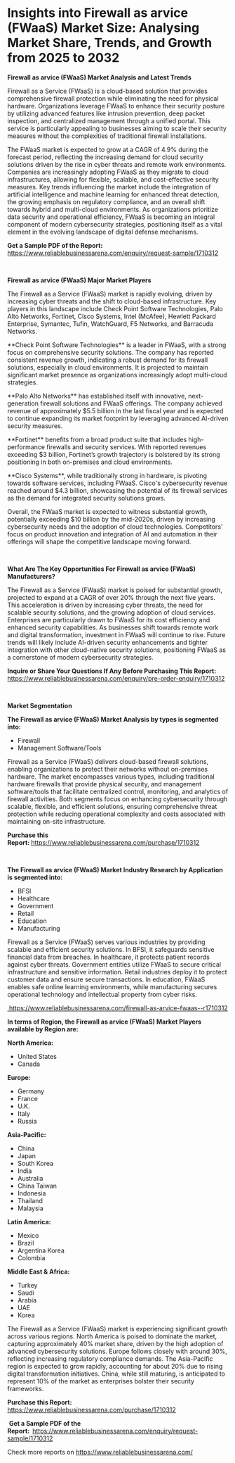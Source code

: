 <p><h1>Insights into Firewall as arvice (FWaaS) Market Size: Analysing Market Share, Trends, and Growth from 2025 to 2032</h1></p><p><strong>Firewall as arvice (FWaaS) Market Analysis and Latest Trends</strong></p>
<p><p>Firewall as a Service (FWaaS) is a cloud-based solution that provides comprehensive firewall protection while eliminating the need for physical hardware. Organizations leverage FWaaS to enhance their security posture by utilizing advanced features like intrusion prevention, deep packet inspection, and centralized management through a unified portal. This service is particularly appealing to businesses aiming to scale their security measures without the complexities of traditional firewall installations.</p><p>The FWaaS market is expected to grow at a CAGR of 4.9% during the forecast period, reflecting the increasing demand for cloud security solutions driven by the rise in cyber threats and remote work environments. Companies are increasingly adopting FWaaS as they migrate to cloud infrastructures, allowing for flexible, scalable, and cost-effective security measures. Key trends influencing the market include the integration of artificial intelligence and machine learning for enhanced threat detection, the growing emphasis on regulatory compliance, and an overall shift towards hybrid and multi-cloud environments. As organizations prioritize data security and operational efficiency, FWaaS is becoming an integral component of modern cybersecurity strategies, positioning itself as a vital element in the evolving landscape of digital defense mechanisms.</p></p>
<p><strong>Get a Sample PDF of the Report:&nbsp;</strong> <a href="https://www.reliablebusinessarena.com/enquiry/request-sample/1710312?utm_campaign=2635&utm_medium=2&utm_source=Github&utm_content=ia&utm_term=27032025&utm_id=firewall-as-arvice-fwaas">https://www.reliablebusinessarena.com/enquiry/request-sample/1710312</a></p>
<p>&nbsp;</p>
<p><strong>Firewall as arvice (FWaaS) Major Market Players</strong></p>
<p><p>The Firewall as a Service (FWaaS) market is rapidly evolving, driven by increasing cyber threats and the shift to cloud-based infrastructure. Key players in this landscape include Check Point Software Technologies, Palo Alto Networks, Fortinet, Cisco Systems, Intel (McAfee), Hewlett Packard Enterprise, Symantec, Tufin, WatchGuard, F5 Networks, and Barracuda Networks.</p><p>**Check Point Software Technologies** is a leader in FWaaS, with a strong focus on comprehensive security solutions. The company has reported consistent revenue growth, indicating a robust demand for its firewall solutions, especially in cloud environments. It is projected to maintain significant market presence as organizations increasingly adopt multi-cloud strategies.</p><p>**Palo Alto Networks** has established itself with innovative, next-generation firewall solutions and FWaaS offerings. The company achieved revenue of approximately $5.5 billion in the last fiscal year and is expected to continue expanding its market footprint by leveraging advanced AI-driven security measures.</p><p>**Fortinet** benefits from a broad product suite that includes high-performance firewalls and security services. With reported revenues exceeding $3 billion, Fortinet’s growth trajectory is bolstered by its strong positioning in both on-premises and cloud environments.</p><p>**Cisco Systems**, while traditionally strong in hardware, is pivoting towards software services, including FWaaS. Cisco's cybersecurity revenue reached around $4.3 billion, showcasing the potential of its firewall services as the demand for integrated security solutions grows.</p><p>Overall, the FWaaS market is expected to witness substantial growth, potentially exceeding $10 billion by the mid-2020s, driven by increasing cybersecurity needs and the adoption of cloud technologies. Competitors' focus on product innovation and integration of AI and automation in their offerings will shape the competitive landscape moving forward.</p></p>
<p>&nbsp;</p>
<p><strong>What Are The Key Opportunities For Firewall as arvice (FWaaS) Manufacturers?</strong></p>
<p><p>The Firewall as a Service (FWaaS) market is poised for substantial growth, projected to expand at a CAGR of over 20% through the next five years. This acceleration is driven by increasing cyber threats, the need for scalable security solutions, and the growing adoption of cloud services. Enterprises are particularly drawn to FWaaS for its cost efficiency and enhanced security capabilities. As businesses shift towards remote work and digital transformation, investment in FWaaS will continue to rise. Future trends will likely include AI-driven security enhancements and tighter integration with other cloud-native security solutions, positioning FWaaS as a cornerstone of modern cybersecurity strategies.</p></p>
<p><strong>Inquire or Share Your Questions If Any Before Purchasing This Report:</strong> <a href="https://www.reliablebusinessarena.com/enquiry/pre-order-enquiry/1710312?utm_campaign=2635&utm_medium=2&utm_source=Github&utm_content=ia&utm_term=27032025&utm_id=firewall-as-arvice-fwaas">https://www.reliablebusinessarena.com/enquiry/pre-order-enquiry/1710312</a></p>
<p>&nbsp;</p>
<p><strong>Market Segmentation</strong></p>
<p><strong>The Firewall as arvice (FWaaS) Market Analysis by types is segmented into:</strong></p>
<p><ul><li>Firewall</li><li>Management Software/Tools</li></ul></p>
<p><p>Firewall as a Service (FWaaS) delivers cloud-based firewall solutions, enabling organizations to protect their networks without on-premises hardware. The market encompasses various types, including traditional hardware firewalls that provide physical security, and management software/tools that facilitate centralized control, monitoring, and analytics of firewall activities. Both segments focus on enhancing cybersecurity through scalable, flexible, and efficient solutions, ensuring comprehensive threat protection while reducing operational complexity and costs associated with maintaining on-site infrastructure.</p></p>
<p><strong>Purchase this Report:&nbsp;</strong><a href="https://www.reliablebusinessarena.com/purchase/1710312?utm_campaign=2635&utm_medium=2&utm_source=Github&utm_content=ia&utm_term=27032025&utm_id=firewall-as-arvice-fwaas">https://www.reliablebusinessarena.com/purchase/1710312</a></p>
<p>&nbsp;</p>
<p><strong>The Firewall as arvice (FWaaS) Market Industry Research by Application is segmented into:</strong></p>
<p><ul><li>BFSI</li><li>Healthcare</li><li>Government</li><li>Retail</li><li>Education</li><li>Manufacturing</li></ul></p>
<p><p>Firewall as a Service (FWaaS) serves various industries by providing scalable and efficient security solutions. In BFSI, it safeguards sensitive financial data from breaches. In healthcare, it protects patient records against cyber threats. Government entities utilize FWaaS to secure critical infrastructure and sensitive information. Retail industries deploy it to protect customer data and ensure secure transactions. In education, FWaaS enables safe online learning environments, while manufacturing secures operational technology and intellectual property from cyber risks.</p></p>
<p><a href="https://www.reliablebusinessarena.com/firewall-as-arvice-fwaas--r1710312?utm_campaign=2635&utm_medium=2&utm_source=Github&utm_content=ia&utm_term=27032025&utm_id=firewall-as-arvice-fwaas">&nbsp;https://www.reliablebusinessarena.com/firewall-as-arvice-fwaas--r1710312</a></p>
<p><strong>In terms of Region, the Firewall as arvice (FWaaS) Market Players available by Region are:</strong></p>
<p>
    <p> <strong> North America: </strong>
        <ul>
            <li>United States</li>
            <li>Canada</li>
        </ul>
        </p> 
    <p> <strong> Europe: </strong>
        <ul>
            <li>Germany</li>
            <li>France</li>
            <li>U.K.</li>
            <li>Italy</li>
            <li>Russia</li>
        </ul>
        </p> 
    <p> <strong> Asia-Pacific: </strong>
        <ul>
            <li>China</li>
            <li>Japan</li>
            <li>South Korea</li>
            <li>India</li>
            <li>Australia</li>
            <li>China Taiwan</li>
            <li>Indonesia</li>
            <li>Thailand</li>
            <li>Malaysia</li>
        </ul>
        </p> 
    <p> <strong> Latin America: </strong>
        <ul>
            <li>Mexico</li>
            <li>Brazil</li>
            <li>Argentina Korea</li>
            <li>Colombia</li>
        </ul>
        </p> 
    <p> <strong> Middle East & Africa: </strong>
        <ul>
            <li>Turkey</li>
            <li>Saudi</li>
            <li>Arabia</li>
            <li>UAE</li>
            <li>Korea</li>
        </ul>
    </p>
    </p>
<p><p>The Firewall as a Service (FWaaS) market is experiencing significant growth across various regions. North America is poised to dominate the market, capturing approximately 40% market share, driven by the high adoption of advanced cybersecurity solutions. Europe follows closely with around 30%, reflecting increasing regulatory compliance demands. The Asia-Pacific region is expected to grow rapidly, accounting for about 20% due to rising digital transformation initiatives. China, while still maturing, is anticipated to represent 10% of the market as enterprises bolster their security frameworks.</p></p>
<p><strong>Purchase this Report: </strong><a href="https://www.reliablebusinessarena.com/purchase/1710312?utm_campaign=2635&utm_medium=2&utm_source=Github&utm_content=ia&utm_term=27032025&utm_id=firewall-as-arvice-fwaas">https://www.reliablebusinessarena.com/purchase/1710312</a></p>
<p>&nbsp;<strong>Get a Sample PDF of the Report:&nbsp;&nbsp;</strong><a href="https://www.reliablebusinessarena.com/enquiry/request-sample/1710312?utm_campaign=2635&utm_medium=2&utm_source=Github&utm_content=ia&utm_term=27032025&utm_id=firewall-as-arvice-fwaas">https://www.reliablebusinessarena.com/enquiry/request-sample/1710312</a></p>
<p><strong></strong></p>
<p>Check more reports on <a href="https://www.reliablebusinessarena.com/?utm_campaign=2635&utm_medium=2&utm_source=Github&utm_content=ia&utm_term=27032025&utm_id=firewall-as-arvice-fwaas">https://www.reliablebusinessarena.com/</a></p>